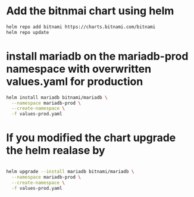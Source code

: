 # Add the bitnmai chart using helm
```bash
helm repo add bitnami https://charts.bitnami.com/bitnami
helm repo update
```

# install mariadb on the mariadb-prod namespace with overwritten values.yaml for production
```bash
helm install mariadb bitnami/mariadb \
  --namespace mariadb-prod \
  --create-namespace \
  -f values-prod.yaml
```

# If you modified the chart upgrade the helm realase by
```bash

helm upgrade --install mariadb bitnami/mariadb \
  --namespace mariadb-prod \
  --create-namespace \
  -f values-prod.yaml
```
